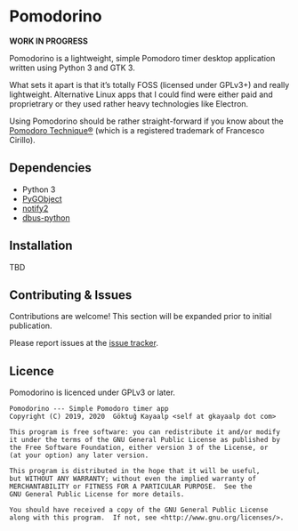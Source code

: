 # Pomodorino

**WORK IN PROGRESS**

Pomodorino is a lightweight, simple Pomodoro timer desktop application
written using Python 3 and GTK 3.

What sets it apart is that it’s totally FOSS (licensed under GPLv3+)
and really lightweight.  Alternative Linux apps that I could find were
either paid and proprietrary or they used rather heavy technologies
like Electron.

Using Pomodorino should be rather straight-forward if you know about
the [Pomodoro
Technique®](https://en.wikipedia.org/wiki/Pomodoro_Technique) (which
is a registered trademark of Francesco Cirillo).

## Dependencies

- Python 3
- [PyGObject](https://pygobject.readthedocs.io/en/latest/)
- [notify2](https://pypi.org/project/notify2/)
- [dbus-python](https://pypi.org/project/dbus-python/)

## Installation

TBD

## Contributing & Issues

Contributions are welcome!  This section will be expanded prior to
initial publication.

Please report issues at the [issue
tracker](https://github.com/cadadr/pomodorino/issues).

## Licence

Pomodorino is licenced under GPLv3 or later.

    Pomodorino --- Simple Pomodoro timer app
    Copyright (C) 2019, 2020  Göktuğ Kayaalp <self at gkayaalp dot com>

    This program is free software: you can redistribute it and/or modify
    it under the terms of the GNU General Public License as published by
    the Free Software Foundation, either version 3 of the License, or
    (at your option) any later version.

    This program is distributed in the hope that it will be useful,
    but WITHOUT ANY WARRANTY; without even the implied warranty of
    MERCHANTABILITY or FITNESS FOR A PARTICULAR PURPOSE.  See the
    GNU General Public License for more details.

    You should have received a copy of the GNU General Public License
    along with this program.  If not, see <http://www.gnu.org/licenses/>.

